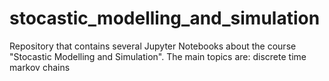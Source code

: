 # stocastic_modelling_and_simulation
Repository that contains several Jupyter Notebooks about the course "Stocastic Modelling and Simulation". The main topics are: discrete time markov chains
